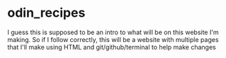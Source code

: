 # odin_recipes
I guess this is supposed to be an intro to what will be on this website I'm making. 
So if I follow correctly, this will be a website with multiple pages that I'll make using HTML and git/github/terminal to help make changes